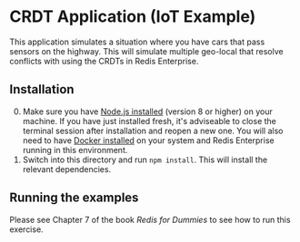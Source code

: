 # CRDT Application (IoT Example)
This application simulates a situation where you have cars that pass sensors on the highway. This will simulate multiple geo-local that resolve conflicts with using the CRDTs in Redis Enterprise.

## Installation
0. Make sure you have [Node.js installed](https://nodejs.org/en/download/) (version 8 or higher) on your machine. If you have just installed fresh, it's adviseable to close the terminal session after installation and reopen a new one. You will also need to have [Docker installed](https://docs.docker.com/install/) on your system and Redis Enterprise running in this environment.
1. Switch into this directory and run `npm install`. This will install the relevant dependencies.

## Running the examples

Please see Chapter 7 of the book _Redis for Dummies_ to see how to run this exercise.
